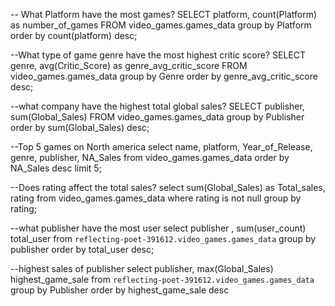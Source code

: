 -- What Platform have the most games?
SELECT platform, count(Platform) as number_of_games
FROM video_games.games_data
group by Platform
order by count(platform) desc;
 
--What type of game genre have the most highest critic score?
SELECT genre, avg(Critic_Score) as genre_avg_critic_score
FROM video_games.games_data
group by Genre
order by genre_avg_critic_score desc;

--what company have the highest total global sales?
SELECT publisher, sum(Global_Sales)
FROM video_games.games_data
group by Publisher
order by sum(Global_Sales) desc;

--Top 5 games on North america
select name, platform, Year_of_Release, genre, publisher, NA_Sales
from video_games.games_data
order by NA_Sales desc
limit 5;

--Does rating affect the total sales?
select sum(Global_Sales) as Total_sales, rating
from video_games.games_data
where rating is not null
group by rating;

--what publisher have the most user
select publisher , sum(user_count) total_user
from `reflecting-poet-391612.video_games.games_data`
group by publisher 
order by total_user desc;

--highest sales of publisher
select publisher, max(Global_Sales) highest_game_sale
from `reflecting-poet-391612.video_games.games_data`
group by Publisher
order by highest_game_sale desc
